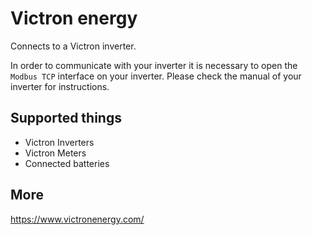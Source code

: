# Victron energy

Connects to a Victron inverter.

In order to communicate with your inverter it is necessary to open the `Modbus TCP` interface on your inverter. Please check the manual of your inverter for instructions.

## Supported things

* Victron Inverters
* Victron Meters
* Connected batteries

## More

https://www.victronenergy.com/

